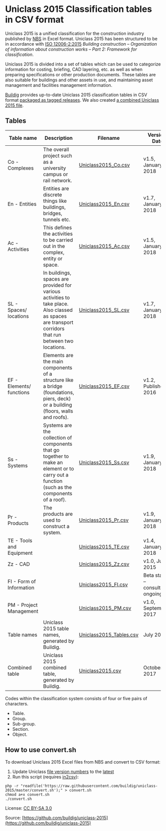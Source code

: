 # Uniclass 2015 Classification tables in CSV format

Uniclass 2015 is a unified classification for the construction industry published by [NBS](https://toolkit.thenbs.com/articles/classification) in Excel format. Uniclass 2015 has been structured to be in accordance with [ISO 12006-2:2015](https://www.iso.org/standard/61753.html) *Building construction – Organization of information about construction works – Part 2: Framework for classification*.

Uniclass 2015 is divided into a set of tables which can be used to categorize information for costing, briefing, CAD layering, etc. as well as when preparing specifications or other production documents. These tables are also suitable for buildings and other assets in use, and maintaining asset management and facilities management information.

[Buildig](http://buildig.com/) provides up-to-date Uniclass 2015 classification tables in CSV format [packaged as tagged releases](https://github.com/buildig/uniclass-2015/releases). We also created [a combined Uniclass 2015 file](Uniclass2015.csv).

## Tables

Table name | Description | Filename | Version, Date
--- | --- | --- | ---
Co - Complexes | The overall project such as a university campus or rail network. | [Uniclass2015_Co.csv](Uniclass2015_Co.csv) | v1.5, January 2018
En - Entities | Entities are discrete things like buildings, bridges, tunnels etc. | [Uniclass2015_En.csv](Uniclass2015_En.csv) | v1.7, January 2018
Ac - Activities | This defines the activities to be carried out in the complex, entity or space. | [Uniclass2015_Ac.csv](Uniclass2015_Ac.csv) | v1.5, January 2018
SL - Spaces/ locations | In buildings, spaces are provided for various activities to take place. Also classed as spaces are transport corridors that run between two locations. | [Uniclass2015_SL.csv](Uniclass2015_SL.csv) | v1.7, January 2018
EF - Elements/ functions | Elements are the main components of a structure like a bridge (foundations, piers, deck) or a building (floors, walls and roofs). | [Uniclass2015_EF.csv](Uniclass2015_EF.csv) | v1.2, Published 2016
Ss - Systems | Systems are the collection of components that go together to make an element or to carry out a function (such as the components of a roof). | [Uniclass2015_Ss.csv](Uniclass2015_Ss.csv) | v1.9, January 2018
Pr - Products | The products are used to construct a system. | [Uniclass2015_Pr.csv](Uniclass2015_Pr.csv) | v1.9, January 2018
TE - Tools and Equipment |  | [Uniclass2015_TE.csv](Uniclass2015_TE.csv) | v1.4, January 2018
Zz - CAD |  | [Uniclass2015_Zz.csv](Uniclass2015_Zz.csv) | v1.0, July 2015
FI - Form of Information |  | [Uniclass2015_FI.csv](Uniclass2015_FI.csv) | Beta status – consultation ongoing
PM - Project Management |  | [Uniclass2015_PM.csv](Uniclass2015_PM.csv) | v1.0, September 2017
Table names | Uniclass 2015 table names, generated by Buildig. | [Uniclass2015_Tables.csv](Uniclass2015_Tables.csv) | July 2017
Combined table | Uniclass 2015 combined table, generated by Buildig. | [Uniclass2015.csv](Uniclass2015.csv) | October 2017

Codes within the classification system consists of four or five pairs of characters.

- Table.
- Group.
- Sub-group.
- Section.
- Object.

## How to use convert.sh

To download Uniclass 2015 Excel files from NBS and convert to CSV format:

1. Update Uniclass [file version numbers](/convert.sh#L11-L21) to the [latest](https://toolkit.thenbs.com/articles/classification#classificationtables)
2. Run this script (requires [in2csv](http://csvkit.readthedocs.io/en/1.0.2/scripts/in2csv.html)):

```
php -r "readfile('https://raw.githubusercontent.com/buildig/uniclass-2015/master/convert.sh');" > convert.sh
chmod a+x convert.sh
./convert.sh
```
License: [CC BY-SA 3.0](https://creativecommons.org/licenses/by-sa/3.0/)

Source: [https://github.com/buildig/uniclass-2015](https://github.com/buildig/uniclass-2015)
